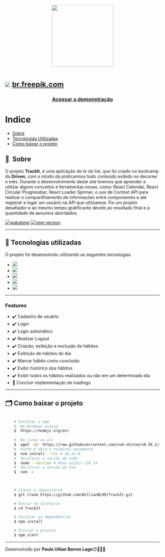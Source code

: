 <div align="center">
    <img width="200" src="https://user-images.githubusercontent.com/65803142/161539044-3dc15b63-9d86-4726-ae77-e964bc9bd971.svg">
</div>

<h1>	
    <img src="https://user-images.githubusercontent.com/65803142/161637661-9ab2e3ff-c970-41fb-a90b-f65bd62a18de.png">
	<a size="-5" href='https://br.freepik.com/fotos-vetores-gratis/maquete'><small size="5px">br.freepik.com</small></a>
</h1>

<h3 align="center">
    <a href="https://track-it-eight.vercel.app">Acessar a demonstração</a>
<h3 >

# Indice

- [Sobre](#-sobre)
- [Tecnologias Utilizadas](#-tecnologias-utilizadas)
- [Como baixar o projeto](#-como-baixar-o-projeto)

## 🔖&nbsp; Sobre
	
O projeto **TrackIt**, é uma aplicação de to do list, que foi criado no bootcamp da **Driven**, com o intuito de praticarmos todo conteúdo exibido no decorrer o mês. Durante o desenvolvimento deste site tivemos que aprender a utilizar alguns conceitos e ferramentas novas, como: React Calendar, React Circular Progressbar, React Loader Spinner, o uso de Context API para realizar o compartilhamento de informações entre componentes e até registrar e logar um usuário na API que utilizamos. Foi um projeto desafiador e ao mesmo tempo gratificante devido ao resultado final e à quantidade de assuntos abordados.
	
[<img src="https://wakatime.com/badge/user/ea37d403-453f-4319-bd0c-77e54bb1318a/project/c9d90852-e53a-4bf8-88e6-ac0d32188868.svg" alt="wakatime">](https://wakatime.com/badge/user/ea37d403-453f-4319-bd0c-77e54bb1318a/project/ee5f39a4-23ff-40a9-b3ea-e40dc49aabd4) [![npm version](https://img.shields.io/npm/v/axios.svg?style=flat-square)](https://www.npmjs.org/package/axios)
	
---

## 🚀 Tecnologias utilizadas

O projeto foi desenvolvido utilizando as seguintes tecnologias

- [<img src="https://img.shields.io/static/v1?label=|&message=React JS&color=61DAFB&style=flat&logo=react"/>](https://reactjs.org)
- [<img src="https://img.shields.io/static/v1?label=|&message=CSS3&color=61DAFB&style=flat&logo=css3"/>](https://developer.mozilla.org/pt-BR/docs/Web/CSS)
- [<img src="https://img.shields.io/static/v1?label=|&message=Git&color=61DAFB&style=flat&logo=git"/>](https://git-scm.com)
- [<img src="https://img.shields.io/static/v1?label=|&message=npm&color=CB3837&style=flat&logo=npm"/>](https://www.npmjs.com/package/react)
- [<img src="https://img.shields.io/static/v1?label=|&message=Trello&color=61DAFB&style=flat&logo=trello"/>](https://trello.com/)
	
---
	
### Features

- ✔️ Cadastro de usuário
- ✔️ Login
- ✔️ Login automático
- ✔️ Realizar Logout
- ✔️ Criação, exibição e  esclusão de hábitos
- ✔️ Exibição de hábitos do dia
- ✔️ Marcar hábito como concluido
- ✔️ Exibir histórico dos hábitos
- ✔️ Exibir todos os hábitos realizados ou não em um determinado dia
- 🚧 Concluir implementação de loadings
	
---

## 🗂 Como baixar o projeto

```bash
	
    # Instalar o npm
    #  No Windows acesse
    $  https://nodejs.org/en/
	
    #  No linux ou wsl
    $  wget -qO- https://raw.githubusercontent.com/nvm-sh/nvm/v0.39.1/install.sh | bash
    #  Feche e abra o terminal novamente
    $  nvm install --lts # 16.14.0
    #  Verificar a versão do node
    $  node --version # Deve exibir v16.14
    #  Verificar a versão do nvm
    $  nvm -v
	
```
	
```bash
	
    # Clonar o repositório
    $ git clone https://github.com/WillianBL99/TrackIt.git

    # Entrar no diretório
    $ cd TrackIt

    # Instalar as dependências
    $ npm install

    # Iniciar o projeto
    $ npm start
```

---

Desenvolvido por **Paulo Uilian Barros Lago**😊🧑🏻‍💻
